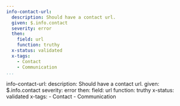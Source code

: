 ```yaml
---
info-contact-url:
  description: Should have a contact url.
  given: $.info.contact
  severity: error
  then:
    field: url
    function: truthy
  x-status: validated
  x-tags:
    - Contact
    - Communication    
...
```

info-contact-url:
  description: Should have a contact url.
  given: $.info.contact
  severity: error
  then:
    field: url
    function: truthy
  x-status: validated
  x-tags:
    - Contact
    - Communication    